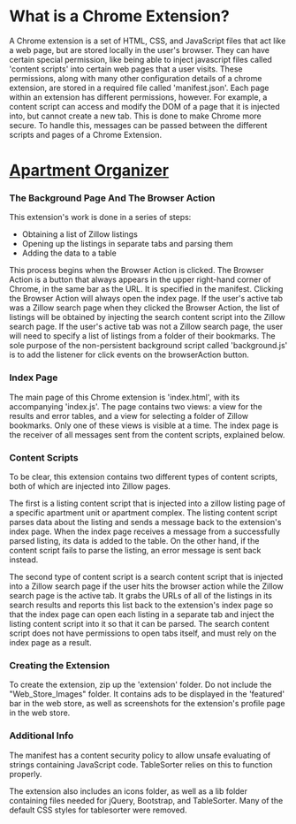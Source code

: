 # What is a Chrome Extension?

A Chrome extension is a set of HTML, CSS, and JavaScript files that act like a web page, but are stored locally in the user's browser.  They can have certain special permission, like being able to inject javascript files called 'content scripts' into certain web pages that a user visits.  These permissions, along with many other configuration details of a chrome extension, are stored in a required file called 'manifest.json'.  Each page within an extension has different permissions, however.  For example, a content script can access and modify the DOM of a page that it is injected into, but cannot create a new tab.  This is done to make Chrome more secure.  To handle this, messages can be passed between the different scripts and pages of a Chrome Extension.

# [Apartment Organizer](https://chrome.google.com/webstore/detail/apartment-organizer-for-z/fhekihlliinkffagbfbdpmjdhlaeghli)

### The Background Page And The Browser Action

This extension's work is done in a series of steps: 
* Obtaining a list of Zillow listings
* Opening up the listings in separate tabs and parsing them
* Adding the data to a table

This process begins when the Browser Action is clicked.  The Browser Action is a button that always appears in the upper right-hand corner of Chrome, in the same bar as the URL.  It is specified in the manifest.  Clicking the Browser Action will always open the index page.  If the user's active tab was a Zillow search page when they clicked the Browser Action, the list of listings will be obtained by injecting the search content script into the Zillow search page.  If the user's active tab was not a Zillow search page, the user will need to specify a list of listings from a folder of their bookmarks.  The sole purpose of the non-persistent background script called 'background.js' is to add the listener for click events on the browserAction button. 

### Index Page

The main page of this Chrome extension is 'index.html', with its accompanying 'index.js'.  The page contains two views: a view for the results and error tables, and a view for selecting a folder of Zillow bookmarks.  Only one of these views is visible at a time.  The index page is the receiver of all messages sent from the content scripts, explained below.

### Content Scripts

To be clear, this extension contains two different types of content scripts, both of which are injected into Zillow pages.  

The first is a listing content script that is injected into a zillow listing page of a specific apartment unit or apartment complex.  The listing content script parses data about the listing and sends a message back to the extension's index page. When the index page receives a message from a successfully parsed listing, its data is added to the table.  On the other hand, if the content script fails to parse the listing, an error message is sent back instead.  

The second type of content script is a search content script that is injected into a Zillow search page if the user hits the browser action while the Zillow search page is the active tab.  It grabs the URLs of all of the listings in its search results and reports this list back to the extension's index page so that the index page can open each listing in a separate tab and inject the listing content script into it so that it can be parsed.  The search content script does not have permissions to open tabs itself, and must rely on the index page as a result.

### Creating the Extension

To create the extension, zip up the 'extension' folder.  Do not include the "Web_Store_Images" folder.  It contains ads to be displayed in the 'featured' bar in the web store, as well as screenshots for the extension's profile page in the web store.

### Additional Info

The manifest has a content security policy to allow unsafe evaluating of strings containing JavaScript code.  TableSorter relies on this to function properly.

The extension also includes an icons folder, as well as a lib folder containing files needed for jQuery, Bootstrap, and TableSorter.  Many of the default CSS styles for tablesorter were removed.
